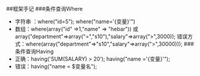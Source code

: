 ##框架手记
###条件查询Ｗhere
* 字符串 ：where("id=5"); where("name='{变量}'") 
* 数组：where(array("id" =>1,"name" => "hebar")) 或　array("department"=>array("=","s10"),"salary"=>array(">",3000)); 错误方式：where(array("department"=>"s10","salary"=>array(">",30000)));
###条件查询Having
* 正确：having('SUM(SALARY) > 20'); having("name ='{变量}'");
* 错误：having("name = $变量名");
